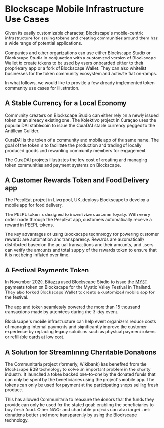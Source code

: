 # Blockscape Mobile Infrastructure Use Cases

Given its easily customizable character, Blockscape's mobile-centric infrastructure for issuing tokens and creating communities around them has a wide range of potential applications.

Companies and other organizations can use either Blockscape Studio or Blockscape Studio in conjunction with a customized version of Blockscape Wallet to create tokens to be used by users onboarded either to their proprietary app or a fork of Blockscape Wallet. They can also whitelist businesses for the token community ecosystem and activate fiat on-ramps.  

In what follows, we would like to provide a few already implemented token community use cases for illustration.

## A Stable Currency for a Local Economy

Community creators on Blockscape Studio can either rely on a newly issued token or an already existing one. The Kolektivo project in Curaçao uses the popular DAI stablecoin to issue the CuraDAI stable currency pegged to the Antillean Guilder.

CuraDAI is the token of a community and mobile app of the same name. The goal of the token is to facilitate the production and trading of locally produced goods and rewarding community members for engagement.

The CuraDAI projects illustrates the low cost of creating and managing token communities and payment systems on Blockscape.   

## A Customer Rewards Token and Food Delivery app

The PeeplEat project in Liverpool, UK, deploys Blockscape to develop a mobile app for food delivery. 

The PEEPL token is designed to incentivize customer loyalty. With every order made through the PeeplEat app, customers automatically receive a reward in PEEPL tokens. 

The key advantages of using Blockscape technology for powering customer rewards are automation and transparency. Rewards are automatically distributed based on the actual transactions and their amounts, and users can verify the amounts and total supply of the rewards token to ensure that it is not being inflated over time.  

## A Festival Payments Token

In November 2020, Bitazza used Blockscape Studio to issue the [MYST](https://scan.blockscape.net/address/0x510FAD1AD23064Ae881B129314EFdD9FDa6d4782/transactions) payments token on Blockscape for the Mystic Valley Festival in Thailand. They also forked Blockscape Wallet to create a customized mobile app for the festival. 

The app and token seamlessly powered the more than 15 thousand transactions made by attendees during the 3-day event. 

Blockscape's mobile infrastructure can help event organizers reduce costs of managing internal payments and significantly improve the customer experience by replacing legacy solutions such as physical payment tokens or refillable cards at low cost.

## A Solution for Streamlining Charitable Donations

The Communitaria project \(formerly, Wikibank\) has benefited from the Blockscape B2B technology to solve an important problem in the charity industry. It launched a token backed one-to-one by the donated funds that can only be spent by the beneficiaries using the project's mobile app. The tokens can only be used for payment at the participating shops selling fresh produce.

This has allowed Communitaria to reassure the donors that the funds they provide can only be used for the stated goal: enabling the beneficiaries to buy fresh food. Other NGOs and charitable projects can also target their donations better and more transparently by using the Blockscape technology.  

